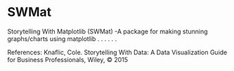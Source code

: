 # SWMat
Storytelling With Matplotlib (SWMat)
-A package for making stunning graphs/charts using matplotlib
.
.
.
.
.
.



References:
Knaflic, Cole. Storytelling With Data: A Data Visualization Guide for Business Professionals, Wiley, © 2015
